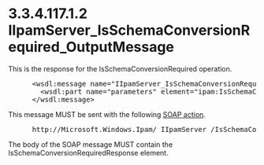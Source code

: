 <html dir="LTR" xmlns:mshelp="http://msdn.microsoft.com/mshelp" xmlns:ddue="http://ddue.schemas.microsoft.com/authoring/2003/5" xmlns:xlink="http://www.w3.org/1999/xlink" xmlns:tool="http://www.microsoft.com/tooltip">
 <body>
 <div id="header">
 <h1 class="heading">3.3.4.117.1.2 IIpamServer_IsSchemaConversionRequired_OutputMessage</h1>
 </div>
 <div id="mainSection">
 <div id="mainBody">
 <div id="allHistory" class="saveHistory"></div>
 <div id="sectionSection0" class="section" name="collapseableSection">
 

<p>This is the response for the IsSchemaConversionRequired
operation.</p>

<dl>
<dd>
<div><pre> &lt;wsdl:message name=&quot;IIpamServer_IsSchemaConversionRequired_OutputMessage&quot;&gt;
   &lt;wsdl:part name=&quot;parameters&quot; element=&quot;ipam:IsSchemaConversionRequiredResponse&quot; /&gt;
 &lt;/wsdl:message&gt;
</pre></div>
</dd></dl>

<p>This message MUST be sent with the following <a href="21b4a631-8f28-420f-822f-c5f879d5046e.md#gt_c1358651-96c1-4ce0-8e1f-b0b7a94145e3">SOAP action</a>.</p>

<dl>
<dd>
<div><pre> http://Microsoft.Windows.Ipam/ IIpamServer /IsSchemaConversionRequiredResponse
</pre></div>
</dd></dl>

<p>The body of the SOAP message MUST contain the
IsSchemaConversionRequiredResponse element.</p>


 </div>
 </div>
 </div>
 </body>
</html>
